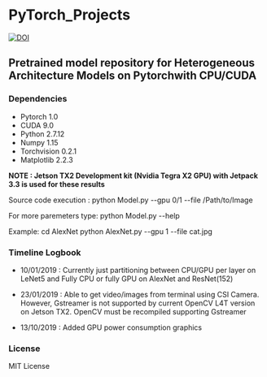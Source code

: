 # PyTorch_Projects

[![DOI](https://zenodo.org/badge/165066433.svg)](https://zenodo.org/badge/latestdoi/165066433)

## Pretrained model repository for Heterogeneous Architecture Models on Pytorchwith CPU/CUDA

### Dependencies 

* Pytorch 1.0
* CUDA 9.0
* Python 2.7.12
* Numpy 1.15
* Torchvision 0.2.1
* Matplotlib 2.2.3

**NOTE : Jetson TX2 Development kit (Nvidia Tegra X2 GPU) with Jetpack 3.3 is used for these results**

Source code execution :
python Model.py --gpu 0/1 --file /Path/to/Image

For more paremeters type:
python Model.py --help

Example:
cd AlexNet
python AlexNet.py --gpu 1 --file cat.jpg

### Timeline Logbook

* 10/01/2019 : Currently just partitioning between CPU/GPU per layer on LeNet5 and Fully CPU or fully GPU on AlexNet and ResNet(152)

* 23/01/2019 : Able to get video/images from terminal using CSI Camera. However, Gstreamer is not supported by current OpenCV L4T version on Jetson TX2. OpenCV must be recompiled supporting Gstreamer

* 13/10/2019 : Added GPU power consumption graphics

### License

MIT License
